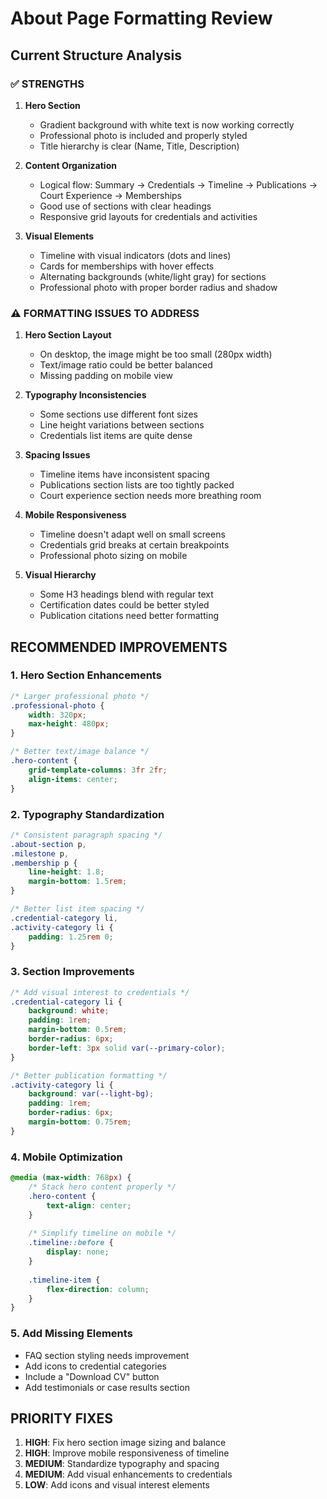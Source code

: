 # About Page Formatting Review

## Current Structure Analysis

### ✅ STRENGTHS
1. **Hero Section**
   - Gradient background with white text is now working correctly
   - Professional photo is included and properly styled
   - Title hierarchy is clear (Name, Title, Description)

2. **Content Organization**
   - Logical flow: Summary → Credentials → Timeline → Publications → Court Experience → Memberships
   - Good use of sections with clear headings
   - Responsive grid layouts for credentials and activities

3. **Visual Elements**
   - Timeline with visual indicators (dots and lines)
   - Cards for memberships with hover effects
   - Alternating backgrounds (white/light gray) for sections
   - Professional photo with proper border radius and shadow

### ⚠️ FORMATTING ISSUES TO ADDRESS

1. **Hero Section Layout**
   - On desktop, the image might be too small (280px width)
   - Text/image ratio could be better balanced
   - Missing padding on mobile view

2. **Typography Inconsistencies**
   - Some sections use different font sizes
   - Line height variations between sections
   - Credentials list items are quite dense

3. **Spacing Issues**
   - Timeline items have inconsistent spacing
   - Publications section lists are too tightly packed
   - Court experience section needs more breathing room

4. **Mobile Responsiveness**
   - Timeline doesn't adapt well on small screens
   - Credentials grid breaks at certain breakpoints
   - Professional photo sizing on mobile

5. **Visual Hierarchy**
   - Some H3 headings blend with regular text
   - Certification dates could be better styled
   - Publication citations need better formatting

## RECOMMENDED IMPROVEMENTS

### 1. Hero Section Enhancements
```css
/* Larger professional photo */
.professional-photo {
    width: 320px;
    max-height: 480px;
}

/* Better text/image balance */
.hero-content {
    grid-template-columns: 3fr 2fr;
    align-items: center;
}
```

### 2. Typography Standardization
```css
/* Consistent paragraph spacing */
.about-section p,
.milestone p,
.membership p {
    line-height: 1.8;
    margin-bottom: 1.5rem;
}

/* Better list item spacing */
.credential-category li,
.activity-category li {
    padding: 1.25rem 0;
}
```

### 3. Section Improvements
```css
/* Add visual interest to credentials */
.credential-category li {
    background: white;
    padding: 1rem;
    margin-bottom: 0.5rem;
    border-radius: 6px;
    border-left: 3px solid var(--primary-color);
}

/* Better publication formatting */
.activity-category li {
    background: var(--light-bg);
    padding: 1rem;
    border-radius: 6px;
    margin-bottom: 0.75rem;
}
```

### 4. Mobile Optimization
```css
@media (max-width: 768px) {
    /* Stack hero content properly */
    .hero-content {
        text-align: center;
    }
    
    /* Simplify timeline on mobile */
    .timeline::before {
        display: none;
    }
    
    .timeline-item {
        flex-direction: column;
    }
}
```

### 5. Add Missing Elements
- FAQ section styling needs improvement
- Add icons to credential categories
- Include a "Download CV" button
- Add testimonials or case results section

## PRIORITY FIXES

1. **HIGH**: Fix hero section image sizing and balance
2. **HIGH**: Improve mobile responsiveness of timeline
3. **MEDIUM**: Standardize typography and spacing
4. **MEDIUM**: Add visual enhancements to credentials
5. **LOW**: Add icons and visual interest elements